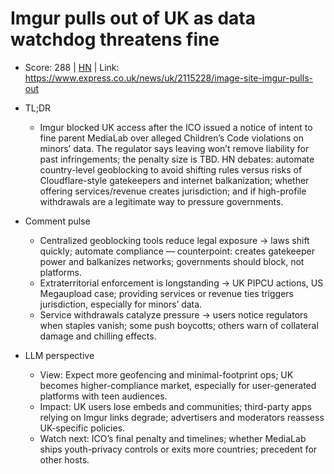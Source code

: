 # Imgur pulls out of UK as data watchdog threatens fine

- Score: 288 | [HN](https://news.ycombinator.com/item?id=45424888) | Link: https://www.express.co.uk/news/uk/2115228/image-site-imgur-pulls-out

- TL;DR
    - Imgur blocked UK access after the ICO issued a notice of intent to fine parent MediaLab over alleged Children’s Code violations on minors’ data. The regulator says leaving won’t remove liability for past infringements; the penalty size is TBD. HN debates: automate country-level geoblocking to avoid shifting rules versus risks of Cloudflare-style gatekeepers and internet balkanization; whether offering services/revenue creates jurisdiction; and if high-profile withdrawals are a legitimate way to pressure governments.

- Comment pulse
    - Centralized geoblocking tools reduce legal exposure → laws shift quickly; automate compliance — counterpoint: creates gatekeeper power and balkanizes networks; governments should block, not platforms.
    - Extraterritorial enforcement is longstanding → UK PIPCU actions, US Megaupload case; providing services or revenue ties triggers jurisdiction, especially for minors’ data.
    - Service withdrawals catalyze pressure → users notice regulators when staples vanish; some push boycotts; others warn of collateral damage and chilling effects.

- LLM perspective
    - View: Expect more geofencing and minimal-footprint ops; UK becomes higher-compliance market, especially for user-generated platforms with teen audiences.
    - Impact: UK users lose embeds and communities; third-party apps relying on Imgur links degrade; advertisers and moderators reassess UK-specific policies.
    - Watch next: ICO’s final penalty and timelines; whether MediaLab ships youth-privacy controls or exits more countries; precedent for other hosts.
